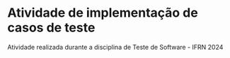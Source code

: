 # Atividade de implementação de casos de teste

Atividade realizada durante a disciplina de Teste de Software - IFRN 2024
